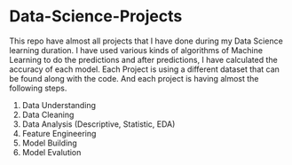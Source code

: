 # Data-Science-Projects
This repo have almost all projects that I have done during my Data Science learning duration. I have used various kinds of algorithms of Machine Learning to do the predictions and after predictions, I have calculated the accuracy of each model.
Each Project is using a different dataset that can be found along with the code. And each project is having almost the following steps.
1) Data Understanding
2) Data Cleaning
3) Data Analysis (Descriptive, Statistic, EDA)
4) Feature Engineering
5) Model Building
6) Model Evalution
